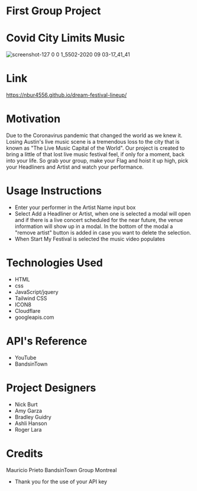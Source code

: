 # First Group Project 
# Covid City Limits Music
![screenshot-127 0 0 1_5502-2020 09 03-17_41_41](https://user-images.githubusercontent.com/60681276/92180682-3cc8ce80-ee0d-11ea-9d8e-5c46090059cd.png)

# Link
https://nbur4556.github.io/dream-festival-lineup/

# Motivation 
Due to the Coronavirus pandemic that changed the world as we knew it. Losing Austin's live music scene is a tremendous loss to the city that is known as "The Live Music Capital of the World". Our project is created to bring a little of that lost live music festival feel, if only for a moment, back into your life. So grab your group, make your Flag and hoist it up high, pick your Headliners and Artist and watch your performance.

# Usage Instructions

* Enter your performer in the Artist Name input box
* Select Add a Headliner or Artist, when one is selected a modal will open and if there is a live  concert scheduled for the near future, the venue information will show up in a modal. In the bottom of the modal a "remove artist" button is added in case you want to delete the selection.
* When Start My Festival is selected the music video populates

# Technologies Used
* HTML
* css
* JavaScript/jquery 
* Tailwind CSS 
* ICON8 
* Cloudflare 
* googleapis.com 

# API's Reference 
* YouTube
* BandsinTown

# Project Designers
* Nick Burt      
* Amy Garza
* Bradley Guidry
* Ashli Hanson       
* Roger Lara       
    
# Credits
Mauricio Prieto BandsinTown Group Montreal
* Thank you for the use of your API key











